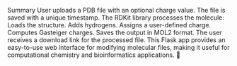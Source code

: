 Summary
User uploads a PDB file with an optional charge value.
The file is saved with a unique timestamp.
The RDKit library processes the molecule:
Loads the structure.
Adds hydrogens.
Assigns a user-defined charge.
Computes Gasteiger charges.
Saves the output in MOL2 format.
The user receives a download link for the processed file.
This Flask app provides an easy-to-use web interface for modifying molecular files, making it useful for computational chemistry and bioinformatics applications. 🚀

